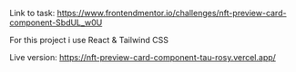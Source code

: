 Link to task: https://www.frontendmentor.io/challenges/nft-preview-card-component-SbdUL_w0U

For this project i use React & Tailwind CSS

Live version: https://nft-preview-card-component-tau-rosy.vercel.app/
